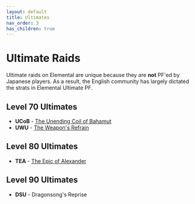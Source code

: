 ```yaml
---
layout: default
title: Ultimates
nav_order: 3
has_children: true
---
```


# Ultimate Raids

Ultimate raids on Elemental are unique because they are **not** PF'ed by Japanese players. As a result, the English community has largely dictated the strats in Elemental Ultimate PF.

## Level 70 Ultimates
- **UCoB** - [The Unending Coil of Bahamut](ucob/README.md)
- **UWU** - [The Weapon's Refrain](uwu/README.md)

## Level 80 Ultimates
- **TEA** - [The Epic of Alexander](tea/README.md)

## Level 90 Ultimates
- **DSU** - Dragonsong's Reprise